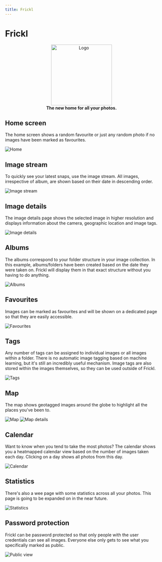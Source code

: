 ```yaml
---
title: Frickl
---
```


# Frickl

<p align="center">
  <img src="https://raw.githubusercontent.com/sebastian-raubach/frickl-web/master/public/img/frickl.svg?sanitize=true" width="200" a
  alt="Logo">
  <br />
  <b>The new home for all your photos.</b>
</p>

## Home screen
The home screen shows a random favourite or just any random photo if no images have been marked as favourites.

<img src="./img/01-home.png" alt="Home">

## Image stream
To quickly see your latest snaps, use the image stream. All images, irrespective of album, are shown based on their date in descending order.

<img src="./img/02-image-stream.png" alt="Image stream">

## Image details
The image details page shows the selected image in higher resolution and displays information about the camera, geographic location and image tags.

<img src="./img/10-image-details.png" alt="Image details">

## Albums
The albums correspond to your folder structure in your image collection. In this example, albums/folders have been created based on the date they were taken on. Frickl will display them in that exact structure without you having to do anything.

<img src="./img/03-albums.png" alt="Albums">

## Favourites
Images can be marked as favourites and will be shown on a dedicated page so that they are easily accessible.

<img src="./img/04-favs.png" alt="Favourites">

## Tags
Any number of tags can be assigned to individual images or all images within a folder. There is no automatic image tagging based on machine learning, but it's still an incredibly useful mechanism. Image tags are also stored within the images themselves, so they can be used outside of Frickl.

<img src="./img/05-tags.png" alt="Tags">

## Map
The map shows geotagged images around the globe to highlight all the places you've been to.

<img src="./img/06-map.png" alt="Map">

<img src="./img/07-map-details.png" alt="Map details">

## Calendar
Want to know when you tend to take the most photos? The calendar shows you a heatmapped calendar view based on the number of images taken each day. Clicking on a day shows all photos from this day.

<img src="./img/08-calendar.png" alt="Calendar">

## Statistics
There's also a wee page with some statistics across all your photos. This page is going to be expanded on in the near future.

<img src="./img/09-stats.png" alt="Statistics">

## Password protection
Frickl can be password protected so that only people with the user credentials can see all images. Everyone else only gets to see what you specifically marked as public.

<img src="./img/11-public.png" alt="Public view">